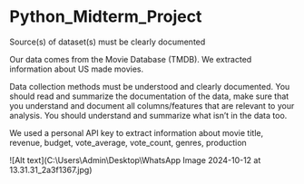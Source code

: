 # Python_Midterm_Project 

Source(s) of dataset(s) must be clearly documented

Our data comes from the Movie Database (TMDB).  We extracted information about US made movies.

Data collection methods must be understood and clearly documented. You should read and summarize the documentation of the data, make sure that you understand and document all columns/features that are relevant to your analysis. You should understand and summarize what isn’t in the data too.

We used a personal API key to extract information about movie title, revenue, budget, vote_average, vote_count, genres, production

![Alt text](C:\Users\Admin\Desktop\WhatsApp Image 2024-10-12 at 13.31.31_2a3f1367.jpg)
